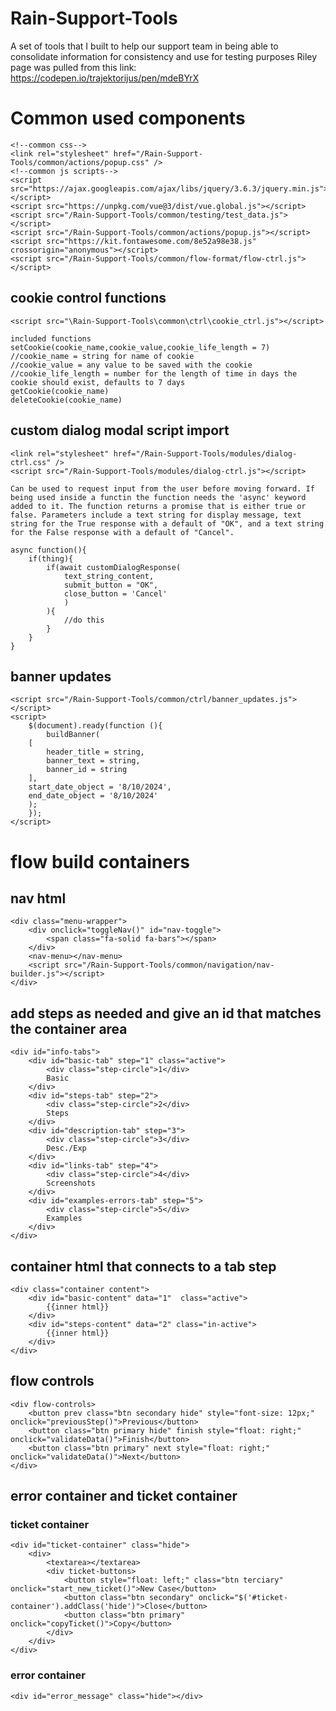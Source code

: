 # Rain-Support-Tools
A set of tools that I built to help our support team in being able to consolidate information for consistency and use for testing purposes
Riley page was pulled from this link: https://codepen.io/trajektorijus/pen/mdeBYrX


# Common used components
    <!--common css-->
    <link rel="stylesheet" href="/Rain-Support-Tools/common/actions/popup.css" />
    <!--common js scripts-->
    <script src="https://ajax.googleapis.com/ajax/libs/jquery/3.6.3/jquery.min.js"></script>
    <script src="https://unpkg.com/vue@3/dist/vue.global.js"></script>
    <script src="/Rain-Support-Tools/common/testing/test_data.js"></script>
    <script src="/Rain-Support-Tools/common/actions/popup.js"></script>
    <script src="https://kit.fontawesome.com/8e52a98e38.js" crossorigin="anonymous"></script>
    <script src="/Rain-Support-Tools/common/flow-format/flow-ctrl.js"></script>

## cookie control functions
    <script src="\Rain-Support-Tools\common\ctrl\cookie_ctrl.js"></script>

    included functions
    setCookie(cookie_name,cookie_value,cookie_life_length = 7)
    //cookie_name = string for name of cookie
    //cookie_value = any value to be saved with the cookie
    //cookie_life_length = number for the length of time in days the cookie should exist, defaults to 7 days
    getCookie(cookie_name)
    deleteCookie(cookie_name)

## custom dialog modal script import
    <link rel="stylesheet" href="/Rain-Support-Tools/modules/dialog-ctrl.css" />
    <script src="/Rain-Support-Tools/modules/dialog-ctrl.js"></script>

    Can be used to request input from the user before moving forward. If being used inside a functin the function needs the 'async' keyword added to it. The function returns a promise that is either true or false. Parameters include a text string for display message, text string for the True response with a default of "OK", and a text string for the False response with a default of "Cancel".

    async function(){
        if(thing){
            if(await customDialogResponse(
                text_string_content, 
                submit_button = "OK", 
                close_button = 'Cancel'
                )
            ){
                //do this
            }
        }
    }

## banner updates
    <script src="/Rain-Support-Tools/common/ctrl/banner_updates.js"></script>
    <script>
        $(document).ready(function (){
            buildBanner(
        [
            header_title = string,
            banner_text = string,
            banner_id = string
        ],
        start_date_object = '8/10/2024',
        end_date_object = '8/10/2024'
        );
        });
    </script>
    

# flow build containers
## nav html
    <div class="menu-wrapper">
        <div onclick="toggleNav()" id="nav-toggle">
            <span class="fa-solid fa-bars"></span>
        </div>
        <nav-menu></nav-menu>
        <script src="/Rain-Support-Tools/common/navigation/nav-builder.js"></script>
    </div>

## add steps as needed and give an id that matches the container area
    <div id="info-tabs">
        <div id="basic-tab" step="1" class="active">
            <div class="step-circle">1</div>
            Basic
        </div>
        <div id="steps-tab" step="2">
            <div class="step-circle">2</div>
            Steps
        </div>
        <div id="description-tab" step="3">
            <div class="step-circle">3</div>
            Desc./Exp
        </div>
        <div id="links-tab" step="4">
            <div class="step-circle">4</div>
            Screenshots
        </div>
        <div id="examples-errors-tab" step="5">
            <div class="step-circle">5</div>
            Examples
        </div>
    </div>
## container html that connects to a tab step
    <div class="container content">
        <div id="basic-content" data="1"  class="active">
            {{inner html}}
        </div>
        <div id="steps-content" data="2" class="in-active">
            {{inner html}}
        </div>
    </div>

## flow controls
    <div flow-controls>
        <button prev class="btn secondary hide" style="font-size: 12px;" onclick="previousStep()">Previous</button>
        <button class="btn primary hide" finish style="float: right;" onclick="validateData()">Finish</button>
        <button class="btn primary" next style="float: right;" onclick="validateData()">Next</button>
    </div>

## error container and ticket container
### ticket container
    <div id="ticket-container" class="hide">
        <div>
            <textarea></textarea>
            <div ticket-buttons>
                <button style="float: left;" class="btn terciary" onclick="start_new_ticket()">New Case</button>
                <button class="btn secondary" onclick="$('#ticket-container').addClass('hide')">Close</button>
                <button class="btn primary" onclick="copyTicket()">Copy</button>
            </div>
        </div>
    </div>
### error container
    <div id="error_message" class="hide"></div>